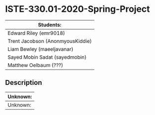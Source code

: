 # ISTE-330.01-2020-Spring-Project
|             Students:             |
|-----------------------------------|
|        Edward Riley (emr9018)     |
|  Trent Jacobson (AnonmyousKiddie) |
|      Liam Bewley (maeeljavanar)   |
|    Sayed Mobin Sadat (sayedmobin) |
|        Matthew Oelbaum (???)      |



## Description 
|  Unknown: |
|-----------|
|  Unknown: |
